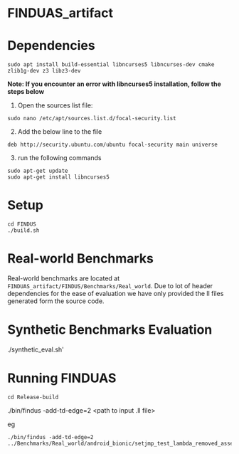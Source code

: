 # FINDUAS_artifact

# Dependencies
```
sudo apt install build-essential libncurses5 libncurses-dev cmake zlib1g-dev z3 libz3-dev
```
**Note: If you encounter an error with libncurses5 installation, follow the steps below**

 1. Open the sources list file:
```
sudo nano /etc/apt/sources.list.d/focal-security.list
```
2. Add the below line to the file

```
deb http://security.ubuntu.com/ubuntu focal-security main universe
```
3. run the following commands
```
sudo apt-get update
sudo apt-get install libncurses5
```

# Setup
```
cd FINDUS
./build.sh
```

# Real-world Benchmarks
Real-world benchmarks are located at  ```FINDUAS_artifact/FINDUS/Benchmarks/Real_world```.
Due to lot of header dependencies for the ease of evaluation we have only provided the ll files generated form the source code.

# Synthetic Benchmarks Evaluation
./synthetic_eval.sh'

# Running FINDUAS
```
cd Release-build
```

./bin/findus -add-td-edge=2 <path to input .ll file>

eg
```
./bin/findus -add-td-edge=2  ../Benchmarks/Real_world/android_bionic/setjmp_test_lambda_removed_assert_removed.ll

```